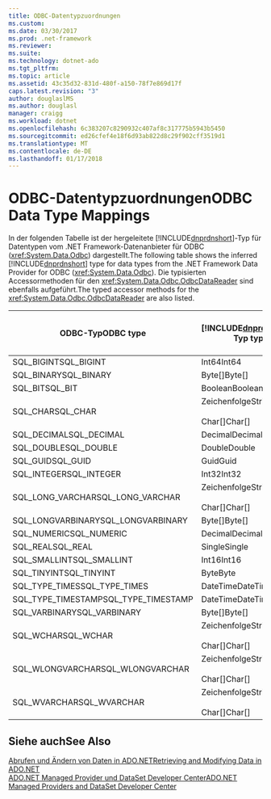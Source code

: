 ```yaml
---
title: ODBC-Datentypzuordnungen
ms.custom: 
ms.date: 03/30/2017
ms.prod: .net-framework
ms.reviewer: 
ms.suite: 
ms.technology: dotnet-ado
ms.tgt_pltfrm: 
ms.topic: article
ms.assetid: 43c35d32-831d-480f-a150-78f7e869d17f
caps.latest.revision: "3"
author: douglaslMS
ms.author: douglasl
manager: craigg
ms.workload: dotnet
ms.openlocfilehash: 6c383207c8290932c407af8c317775b5943b5450
ms.sourcegitcommit: ed26cfef4e18f6d93ab822d8c29f902cff3519d1
ms.translationtype: MT
ms.contentlocale: de-DE
ms.lasthandoff: 01/17/2018
---
```

# <a name="odbc-data-type-mappings"></a><span data-ttu-id="db998-102">ODBC-Datentypzuordnungen</span><span class="sxs-lookup"><span data-stu-id="db998-102">ODBC Data Type Mappings</span></span>
<span data-ttu-id="db998-103">In der folgenden Tabelle ist der hergeleitete [!INCLUDE[dnprdnshort](../../../../includes/dnprdnshort-md.md)]-Typ für Datentypen vom .NET Framework-Datenanbieter für ODBC (<xref:System.Data.Odbc>) dargestellt.</span><span class="sxs-lookup"><span data-stu-id="db998-103">The following table shows the inferred [!INCLUDE[dnprdnshort](../../../../includes/dnprdnshort-md.md)] type for data types from the .NET Framework Data Provider for ODBC (<xref:System.Data.Odbc>).</span></span> <span data-ttu-id="db998-104">Die typisierten Accessormethoden für den <xref:System.Data.Odbc.OdbcDataReader> sind ebenfalls aufgeführt.</span><span class="sxs-lookup"><span data-stu-id="db998-104">The typed accessor methods for the <xref:System.Data.Odbc.OdbcDataReader> are also listed.</span></span>  
  
|<span data-ttu-id="db998-105">ODBC-Typ</span><span class="sxs-lookup"><span data-stu-id="db998-105">ODBC type</span></span>|[!INCLUDE[dnprdnshort](../../../../includes/dnprdnshort-md.md)]<span data-ttu-id="db998-106">-Typ</span><span class="sxs-lookup"><span data-stu-id="db998-106"> type</span></span>|<span data-ttu-id="db998-107">Typisierter [!INCLUDE[dnprdnshort](../../../../includes/dnprdnshort-md.md)]-Accessor</span><span class="sxs-lookup"><span data-stu-id="db998-107">[!INCLUDE[dnprdnshort](../../../../includes/dnprdnshort-md.md)] typed accessor</span></span>|  
|---------------|----------------------------------------------------------------------|--------------------------------------------------------------------------------|  
|<span data-ttu-id="db998-108">SQL_BIGINT</span><span class="sxs-lookup"><span data-stu-id="db998-108">SQL_BIGINT</span></span>|<span data-ttu-id="db998-109">Int64</span><span class="sxs-lookup"><span data-stu-id="db998-109">Int64</span></span>|<span data-ttu-id="db998-110">GetInt64()</span><span class="sxs-lookup"><span data-stu-id="db998-110">GetInt64()</span></span>|  
|<span data-ttu-id="db998-111">SQL_BINARY</span><span class="sxs-lookup"><span data-stu-id="db998-111">SQL_BINARY</span></span>|<span data-ttu-id="db998-112">Byte[]</span><span class="sxs-lookup"><span data-stu-id="db998-112">Byte[]</span></span>|<span data-ttu-id="db998-113">GetBytes()</span><span class="sxs-lookup"><span data-stu-id="db998-113">GetBytes()</span></span>|  
|<span data-ttu-id="db998-114">SQL_BIT</span><span class="sxs-lookup"><span data-stu-id="db998-114">SQL_BIT</span></span>|<span data-ttu-id="db998-115">Boolean</span><span class="sxs-lookup"><span data-stu-id="db998-115">Boolean</span></span>|<span data-ttu-id="db998-116">GetBoolean()</span><span class="sxs-lookup"><span data-stu-id="db998-116">GetBoolean()</span></span>|  
|<span data-ttu-id="db998-117">SQL_CHAR</span><span class="sxs-lookup"><span data-stu-id="db998-117">SQL_CHAR</span></span>|<span data-ttu-id="db998-118">Zeichenfolge</span><span class="sxs-lookup"><span data-stu-id="db998-118">String</span></span><br /><br /> <span data-ttu-id="db998-119">Char[]</span><span class="sxs-lookup"><span data-stu-id="db998-119">Char[]</span></span>|<span data-ttu-id="db998-120">GetString()</span><span class="sxs-lookup"><span data-stu-id="db998-120">GetString()</span></span><br /><br /> <span data-ttu-id="db998-121">GetChars()</span><span class="sxs-lookup"><span data-stu-id="db998-121">GetChars()</span></span>|  
|<span data-ttu-id="db998-122">SQL_DECIMAL</span><span class="sxs-lookup"><span data-stu-id="db998-122">SQL_DECIMAL</span></span>|<span data-ttu-id="db998-123">Decimal</span><span class="sxs-lookup"><span data-stu-id="db998-123">Decimal</span></span>|<span data-ttu-id="db998-124">GetDecimal()</span><span class="sxs-lookup"><span data-stu-id="db998-124">GetDecimal()</span></span>|  
|<span data-ttu-id="db998-125">SQL_DOUBLE</span><span class="sxs-lookup"><span data-stu-id="db998-125">SQL_DOUBLE</span></span>|<span data-ttu-id="db998-126">Double</span><span class="sxs-lookup"><span data-stu-id="db998-126">Double</span></span>|<span data-ttu-id="db998-127">GetDouble()</span><span class="sxs-lookup"><span data-stu-id="db998-127">GetDouble()</span></span>|  
|<span data-ttu-id="db998-128">SQL_GUID</span><span class="sxs-lookup"><span data-stu-id="db998-128">SQL_GUID</span></span>|<span data-ttu-id="db998-129">Guid</span><span class="sxs-lookup"><span data-stu-id="db998-129">Guid</span></span>|<span data-ttu-id="db998-130">GetGuid()</span><span class="sxs-lookup"><span data-stu-id="db998-130">GetGuid()</span></span>|  
|<span data-ttu-id="db998-131">SQL_INTEGER</span><span class="sxs-lookup"><span data-stu-id="db998-131">SQL_INTEGER</span></span>|<span data-ttu-id="db998-132">Int32</span><span class="sxs-lookup"><span data-stu-id="db998-132">Int32</span></span>|<span data-ttu-id="db998-133">GetInt32()</span><span class="sxs-lookup"><span data-stu-id="db998-133">GetInt32()</span></span>|  
|<span data-ttu-id="db998-134">SQL_LONG_VARCHAR</span><span class="sxs-lookup"><span data-stu-id="db998-134">SQL_LONG_VARCHAR</span></span>|<span data-ttu-id="db998-135">Zeichenfolge</span><span class="sxs-lookup"><span data-stu-id="db998-135">String</span></span><br /><br /> <span data-ttu-id="db998-136">Char[]</span><span class="sxs-lookup"><span data-stu-id="db998-136">Char[]</span></span>|<span data-ttu-id="db998-137">GetString()</span><span class="sxs-lookup"><span data-stu-id="db998-137">GetString()</span></span><br /><br /> <span data-ttu-id="db998-138">GetChars()</span><span class="sxs-lookup"><span data-stu-id="db998-138">GetChars()</span></span>|  
|<span data-ttu-id="db998-139">SQL_LONGVARBINARY</span><span class="sxs-lookup"><span data-stu-id="db998-139">SQL_LONGVARBINARY</span></span>|<span data-ttu-id="db998-140">Byte[]</span><span class="sxs-lookup"><span data-stu-id="db998-140">Byte[]</span></span>|<span data-ttu-id="db998-141">GetBytes()</span><span class="sxs-lookup"><span data-stu-id="db998-141">GetBytes()</span></span>|  
|<span data-ttu-id="db998-142">SQL_NUMERIC</span><span class="sxs-lookup"><span data-stu-id="db998-142">SQL_NUMERIC</span></span>|<span data-ttu-id="db998-143">Decimal</span><span class="sxs-lookup"><span data-stu-id="db998-143">Decimal</span></span>|<span data-ttu-id="db998-144">GetDecimal()</span><span class="sxs-lookup"><span data-stu-id="db998-144">GetDecimal()</span></span>|  
|<span data-ttu-id="db998-145">SQL_REAL</span><span class="sxs-lookup"><span data-stu-id="db998-145">SQL_REAL</span></span>|<span data-ttu-id="db998-146">Single</span><span class="sxs-lookup"><span data-stu-id="db998-146">Single</span></span>|<span data-ttu-id="db998-147">GetFloat()</span><span class="sxs-lookup"><span data-stu-id="db998-147">GetFloat()</span></span>|  
|<span data-ttu-id="db998-148">SQL_SMALLINT</span><span class="sxs-lookup"><span data-stu-id="db998-148">SQL_SMALLINT</span></span>|<span data-ttu-id="db998-149">Int16</span><span class="sxs-lookup"><span data-stu-id="db998-149">Int16</span></span>|<span data-ttu-id="db998-150">GetInt16()</span><span class="sxs-lookup"><span data-stu-id="db998-150">GetInt16()</span></span>|  
|<span data-ttu-id="db998-151">SQL_TINYINT</span><span class="sxs-lookup"><span data-stu-id="db998-151">SQL_TINYINT</span></span>|<span data-ttu-id="db998-152">Byte</span><span class="sxs-lookup"><span data-stu-id="db998-152">Byte</span></span>|<span data-ttu-id="db998-153">GetByte()</span><span class="sxs-lookup"><span data-stu-id="db998-153">GetByte()</span></span>|  
|<span data-ttu-id="db998-154">SQL_TYPE_TIMES</span><span class="sxs-lookup"><span data-stu-id="db998-154">SQL_TYPE_TIMES</span></span>|<span data-ttu-id="db998-155">DateTime</span><span class="sxs-lookup"><span data-stu-id="db998-155">DateTime</span></span>|<span data-ttu-id="db998-156">GetDateTime()</span><span class="sxs-lookup"><span data-stu-id="db998-156">GetDateTime()</span></span>|  
|<span data-ttu-id="db998-157">SQL_TYPE_TIMESTAMP</span><span class="sxs-lookup"><span data-stu-id="db998-157">SQL_TYPE_TIMESTAMP</span></span>|<span data-ttu-id="db998-158">DateTime</span><span class="sxs-lookup"><span data-stu-id="db998-158">DateTime</span></span>|<span data-ttu-id="db998-159">GetDateTime()</span><span class="sxs-lookup"><span data-stu-id="db998-159">GetDateTime()</span></span>|  
|<span data-ttu-id="db998-160">SQL_VARBINARY</span><span class="sxs-lookup"><span data-stu-id="db998-160">SQL_VARBINARY</span></span>|<span data-ttu-id="db998-161">Byte[]</span><span class="sxs-lookup"><span data-stu-id="db998-161">Byte[]</span></span>|<span data-ttu-id="db998-162">GetBytes()</span><span class="sxs-lookup"><span data-stu-id="db998-162">GetBytes()</span></span>|  
|<span data-ttu-id="db998-163">SQL_WCHAR</span><span class="sxs-lookup"><span data-stu-id="db998-163">SQL_WCHAR</span></span>|<span data-ttu-id="db998-164">Zeichenfolge</span><span class="sxs-lookup"><span data-stu-id="db998-164">String</span></span><br /><br /> <span data-ttu-id="db998-165">Char[]</span><span class="sxs-lookup"><span data-stu-id="db998-165">Char[]</span></span>|<span data-ttu-id="db998-166">GetString()</span><span class="sxs-lookup"><span data-stu-id="db998-166">GetString()</span></span><br /><br /> <span data-ttu-id="db998-167">GetChars()</span><span class="sxs-lookup"><span data-stu-id="db998-167">GetChars()</span></span>|  
|<span data-ttu-id="db998-168">SQL_WLONGVARCHAR</span><span class="sxs-lookup"><span data-stu-id="db998-168">SQL_WLONGVARCHAR</span></span>|<span data-ttu-id="db998-169">Zeichenfolge</span><span class="sxs-lookup"><span data-stu-id="db998-169">String</span></span><br /><br /> <span data-ttu-id="db998-170">Char[]</span><span class="sxs-lookup"><span data-stu-id="db998-170">Char[]</span></span>|<span data-ttu-id="db998-171">GetString()</span><span class="sxs-lookup"><span data-stu-id="db998-171">GetString()</span></span><br /><br /> <span data-ttu-id="db998-172">GetChars()</span><span class="sxs-lookup"><span data-stu-id="db998-172">GetChars()</span></span>|  
|<span data-ttu-id="db998-173">SQL_WVARCHAR</span><span class="sxs-lookup"><span data-stu-id="db998-173">SQL_WVARCHAR</span></span>|<span data-ttu-id="db998-174">Zeichenfolge</span><span class="sxs-lookup"><span data-stu-id="db998-174">String</span></span><br /><br /> <span data-ttu-id="db998-175">Char[]</span><span class="sxs-lookup"><span data-stu-id="db998-175">Char[]</span></span>|<span data-ttu-id="db998-176">GetString()</span><span class="sxs-lookup"><span data-stu-id="db998-176">GetString()</span></span><br /><br /> <span data-ttu-id="db998-177">GetChars()</span><span class="sxs-lookup"><span data-stu-id="db998-177">GetChars()</span></span>|  
  
## <a name="see-also"></a><span data-ttu-id="db998-178">Siehe auch</span><span class="sxs-lookup"><span data-stu-id="db998-178">See Also</span></span>  
 [<span data-ttu-id="db998-179">Abrufen und Ändern von Daten in ADO.NET</span><span class="sxs-lookup"><span data-stu-id="db998-179">Retrieving and Modifying Data in ADO.NET</span></span>](../../../../docs/framework/data/adonet/retrieving-and-modifying-data.md)  
 [<span data-ttu-id="db998-180">ADO.NET Managed Provider und DataSet Developer Center</span><span class="sxs-lookup"><span data-stu-id="db998-180">ADO.NET Managed Providers and DataSet Developer Center</span></span>](http://go.microsoft.com/fwlink/?LinkId=217917)
